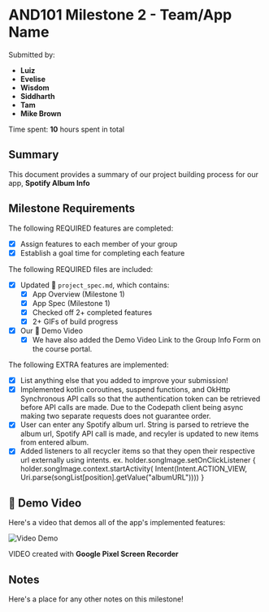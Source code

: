 <!-- (This is a comment) INSTRUCTIONS: Go through this page and fill out any **bolded** entries with their correct values.-->

# AND101 Milestone 2 - **Team/App Name**

Submitted by:
- **Luiz**
- **Evelise**
- **Wisdom**
- **Siddharth**
- **Tam**
- **Mike Brown**

Time spent: **10** hours spent in total

## Summary

This document provides a summary of our project building process for our app, **Spotify Album Info**

## Milestone Requirements

<!-- Please be sure to change the [ ] to [x] for any features you completed.  If a feature is not checked [x], you might miss the points for that item! -->

The following REQUIRED features are completed:

- [x] Assign features to each member of your group
- [x] Establish a goal time for completing each feature

The following REQUIRED files are included:

- [x] Updated 📄 `project_spec.md`, which contains:
  - [X] App Overview (Milestone 1)
  - [X] App Spec (Milestone 1)
  - [x] Checked off 2+ completed features
  - [x] 2+ GIFs of build progress

- [x] Our 🎥 Demo Video
  - [x] We have also added the Demo Video Link to the Group Info Form on the course portal.

The following EXTRA features are implemented:

- [x] List anything else that you added to improve your submission!
- [x] Implemented kotlin coroutines, suspend functions, and OkHttp Synchronous API calls so that the authentication token 
      can be retrieved before API calls are made. Due to the Codepath client being async making two separate requests does not guarantee order.
- [x] User can enter any Spotify album url. String is parsed to retrieve the album url, Spotify API call is made, and recyler is updated to new items from entered album.
- [x] Added listeners to all recycler items so that they open their respective url externally using intents. 
      ex.
	    holder.songImage.setOnClickListener {
            holder.songImage.context.startActivity(
                Intent(Intent.ACTION_VIEW, Uri.parse(songList[position].getValue("albumURL"))))
            } 

## 🎥 Demo Video

Here's a video that demos all of the app's implemented features:

<img src='https://github.com/Group20-Project/AND101-project/tree/album/blob/main/api-demo.mp4' title='Video Demo' width='' alt='Video Demo' />

VIDEO created with **Google Pixel Screen Recorder**

## Notes

Here's a place for any other notes on this milestone!
